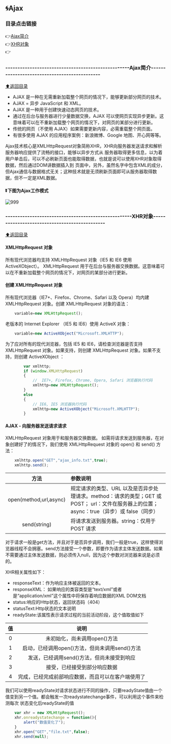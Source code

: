 ## :cyclone:Ajax ##

<p id="title"></p>

### 目录点击链接 ###
:point_right:<a href="#one" >Ajax简介<a><br>
:point_right:<a href="#two" >XHR对象<a><br>
:point_right:<a href="#three" ><a><br>
<p id = "one"></p>

### ---------------------------------------------------Ajax简介--------------------------------------------- ###

<a href="#title">:arrow_up:返回目录</a>
* AJAX 是一种在无需重新加载整个网页的情况下，能够更新部分网页的技术。
* AJAX = 异步 JavaScript 和 XML。
* AJAX 是一种用于创建快速动态网页的技术。
* 通过在后台与服务器进行少量数据交换，AJAX 可以使网页实现异步更新。这意味着可以在不重新加载整个网页的情况下，对网页的某部分进行更新。
* 传统的网页（不使用 AJAX）如果需要更新内容，必需重载整个网页面。
* 有很多使用 AJAX 的应用程序案例：新浪微博、Google 地图、开心网等等。

Ajax技术核心是XMLHttpRequest对象简称XHR，XHR向服务器发送请求和解析服务器响应提供了流畅的接口，能够以异步方式从
服务器取得更多信息，以为着用户单击后，可以不必刷新页面也能取得数据，也就是说可以使用XHR对象取得数据，然后通过DOM讲数据插入到
页面中，另外，虽然名字中包含XML的成分，但Ajax通信与数据格式无关；这种技术就是无须刷新页面即可从服务器取得数据，但不一定是XML数据。

#### :arrow_double_down:下图为Ajax工作模式 ####

![999](http://www.runoob.com/images/ajax.gif)

<p id = "two"></p>

### ----------------------------------------------------XHR对象---------------------------------------------- ###

<a href="#title">:arrow_up:返回目录</a>
#### XMLHttpRequest 对象 ####
所有现代浏览器均支持 XMLHttpRequest 对象（IE5 和 IE6 使用 ActiveXObject）。
XMLHttpRequest 用于在后台与服务器交换数据。这意味着可以在不重新加载整个网页的情况下，对网页的某部分进行更新。
#### 创建 XMLHttpRequest 对象 ####
所有现代浏览器（IE7+、Firefox、Chrome、Safari 以及 Opera）均内建 XMLHttpRequest 对象。创建 XMLHttpRequest 对象的语法：

```JavaScript
    variable=new XMLHttpRequest();
```
老版本的 Internet Explorer （IE5 和 IE6）使用 ActiveX 对象：

```JavaScript
    variable=new ActiveXObject("Microsoft.XMLHTTP");
```
为了应对所有的现代浏览器，包括 IE5 和 IE6，请检查浏览器是否支持 XMLHttpRequest 对象。如果支持，则创建 XMLHttpRequest 对象。如果不支持，则创建 ActiveXObject ：
```JavaScript
        var xmlhttp;
        if (window.XMLHttpRequest)
        {
            //  IE7+, Firefox, Chrome, Opera, Safari 浏览器执行代码
            xmlhttp=new XMLHttpRequest();
        }
        else
        {
            // IE6, IE5 浏览器执行代码
            xmlhttp=new ActiveXObject("Microsoft.XMLHTTP");
        }
```
#### AJAX - 向服务器发送请求请求 ####
XMLHttpRequest 对象用于和服务器交换数据。
如需将请求发送到服务器，在对象创建好了的情况下，我们使用 XMLHttpRequest 对象的 open() 和 send() 方法：

```JavaScript
    xmlhttp.open("GET","ajax_info.txt",true);
    xmlhttp.send();
```

|方法|参数说明|
|:---:|:----|
|open(method,url,async)|规定请求的类型、URL 以及是否异步处理请求。method：请求的类型；GET 或 POST； url：文件在服务器上的位置；  async：true（异步）或 false（同步）|
|send(string)|将请求发送到服务器。string：仅用于 POST 请求|

对于请求一般是get方法，并且对于是否异步调用，我们一般是true，这样使得浏览器线程不会拥塞。send方法接受一个参数，即要作为请求主体发送数据。如果不需要通过主体发送数据，则必须传入null，因为这个参数对浏览器来说是必须的。

XHR相关属性如下：
* responseText：作为响应主体被返回的文本。
* responseXML： 如果响应的类容类型是“text/xml”或者是“application/xml”这个属性中将保存着响应数据的XML DOM文档
* status:响应的Http状态，返回状态码（404）
* statusText:Http状态的文本说明
* readyState:该属性表示请求过程的当前活动阶段，这个值取值如下

|值|说明|
|:--:|:---:|
|0|未初始化，尚未调用open()方法|
|1|启动，已经调用open()方法，但尚未调用send()方法|
|2|发送，已经调用send()方法，但尚未接受到响应|
|3|接受，已经接受到部分响应数据|
|4|完成，已经完成前部响应数据，而且可以在客户端使用了|

我们可以使用readyState对请求状态进行不同的操作，只要readyState值由一个值变到另一个值。都会触发一次readystatechange事件，可以利用这个事件来检测每次
状态变化后readyState的值

```JavaScript
	var xhr = new XMLHttpRequest();
	xhr.onreadystatechange = function(){
		alert("数值变化了");
	}
	xhr.open("GET","file.txt",false);
    xhr.send(null);
 ```
 

